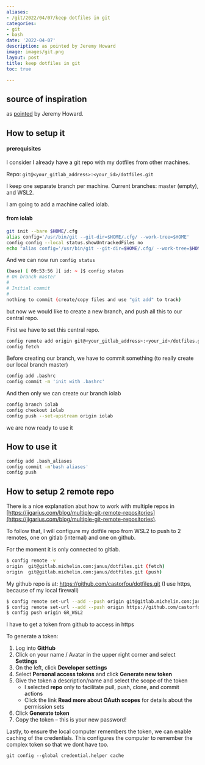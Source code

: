 ```yaml
---
aliases:
- /git/2022/04/07/keep dotfiles in git
categories:
- git
- bash
date: '2022-04-07'
description: as pointed by Jeremy Howard
image: images/git.png
layout: post
title: keep dotfiles in git
toc: true

---
```


## source of inspiration

as [pointed](https://www.atlassian.com/git/tutorials/dotfiles) by Jeremy Howard.



## How to setup it

#### prerequisites

I consider I already have a git repo with my dotfiles from other machines.

Repo: `git@<your_gitlab_address>:<your_id>/dotfiles.git`

I keep one separate branch per machine. Current branches: master (empty), and WSL2.

I am going to add a machine called iolab.



#### from iolab

```bash
git init --bare $HOME/.cfg
alias config='/usr/bin/git --git-dir=$HOME/.cfg/ --work-tree=$HOME'
config config --local status.showUntrackedFiles no
echo "alias config='/usr/bin/git --git-dir=$HOME/.cfg/ --work-tree=$HOME'" >> $HOME/.bash_aliases
```

And we can now run `config status`

```bash
(base) [ 09:53:56 ][ id: ~ ]$ config status
# On branch master
#
# Initial commit
#
nothing to commit (create/copy files and use "git add" to track)
```

but now we would like to create a new branch, and push all this to our central repo.

First we have to set this central repo.

```bash
config remote add origin git@<your_gitlab_address>:<your_id>/dotfiles.git
config fetch
```

Before creating our branch, we have to commit something (to really create our local branch master)

```bash
config add .bashrc
config commit -m 'init with .bashrc'
```

And then only we can create our branch iolab

```bash
config branch iolab
config checkout iolab
config push --set-upstream origin iolab
```

we are now ready to use it



## How to use it

```bash
config add .bash_aliases
config commit -m'bash aliases'
config push
```



## How to setup 2 remote repo

There is a nice explanation abut how to work with multiple repos in [https://jigarius.com/blog/multiple-git-remote-repositories](https://jigarius.com/blog/multiple-git-remote-repositories).

To follow that, I will configure my dotfile repo from WSL2 to push to 2 remotes, one on gitlab (internal) and one on github.



For the moment it is only connected to gitlab.

```bash
$ config remote -v
origin	git@gitlab.michelin.com:janus/dotfiles.git (fetch)
origin	git@gitlab.michelin.com:janus/dotfiles.git (push)
```

My github repo is at: https://github.com/castorfou/dotfiles.git (I use https, because of my local firewall)

```bash
$ config remote set-url --add --push origin git@gitlab.michelin.com:janus/dotfiles.git
$ config remote set-url --add --push origin https://github.com/castorfou/dotfiles.git
$ config push origin GR_WSL2
```

I have to get a token from github to access in https

To generate a token:

1. Log into **GitHub**
2. Click on your name / Avatar in the upper right corner and select **Settings**
3. On the left, click **Developer settings**
4. Select **Personal access tokens** and click **Generate new token**
5. Give the token a description/name and select the scope of the token
   - I selected **repo** only to facilitate pull, push, clone, and commit actions
   - Click the link **Read more about OAuth scopes** for details about the permission sets
6. Click **Generate token**
7. Copy the token – this is your new password!

Lastly, to ensure the local computer remembers the token, we can  enable caching of the credentials. This configures the computer to  remember the complex token so that we dont have too.

`git config --global credential.helper cache`
